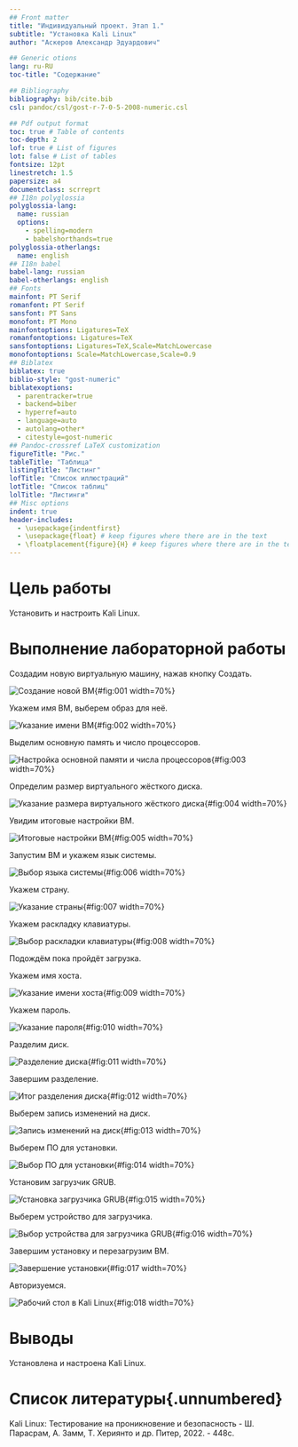```yaml
---
## Front matter
title: "Индивидуальный проект. Этап 1."
subtitle: "Установка Kali Linux"
author: "Аскеров Александр Эдуардович"

## Generic otions
lang: ru-RU
toc-title: "Содержание"

## Bibliography
bibliography: bib/cite.bib
csl: pandoc/csl/gost-r-7-0-5-2008-numeric.csl

## Pdf output format
toc: true # Table of contents
toc-depth: 2
lof: true # List of figures
lot: false # List of tables
fontsize: 12pt
linestretch: 1.5
papersize: a4
documentclass: scrreprt
## I18n polyglossia
polyglossia-lang:
  name: russian
  options:
	- spelling=modern
	- babelshorthands=true
polyglossia-otherlangs:
  name: english
## I18n babel
babel-lang: russian
babel-otherlangs: english
## Fonts
mainfont: PT Serif
romanfont: PT Serif
sansfont: PT Sans
monofont: PT Mono
mainfontoptions: Ligatures=TeX
romanfontoptions: Ligatures=TeX
sansfontoptions: Ligatures=TeX,Scale=MatchLowercase
monofontoptions: Scale=MatchLowercase,Scale=0.9
## Biblatex
biblatex: true
biblio-style: "gost-numeric"
biblatexoptions:
  - parentracker=true
  - backend=biber
  - hyperref=auto
  - language=auto
  - autolang=other*
  - citestyle=gost-numeric
## Pandoc-crossref LaTeX customization
figureTitle: "Рис."
tableTitle: "Таблица"
listingTitle: "Листинг"
lofTitle: "Список иллюстраций"
lotTitle: "Список таблиц"
lolTitle: "Листинги"
## Misc options
indent: true
header-includes:
  - \usepackage{indentfirst}
  - \usepackage{float} # keep figures where there are in the text
  - \floatplacement{figure}{H} # keep figures where there are in the text
---
```


# Цель работы

Установить и настроить Kali Linux.

# Выполнение лабораторной работы

Создадим новую виртуальную машину, нажав кнопку Создать.

![Создание новой ВМ](image/1.png){#fig:001 width=70%}

Укажем имя ВМ, выберем образ для неё.

![Указание имени ВМ](image/2.png){#fig:002 width=70%}

Выделим основную память и число процессоров.

![Настройка основной памяти и числа процессоров](image/3.png){#fig:003 width=70%}

Определим размер виртуального жёсткого диска.

![Указание размера виртуального жёсткого диска](image/4.png){#fig:004 width=70%}

Увидим итоговые настройки ВМ.

![Итоговые настройки ВМ](image/5.png){#fig:005 width=70%}

Запустим ВМ и укажем язык системы.

![Выбор языка системы](image/6.png){#fig:006 width=70%}

Укажем страну.

![Указание страны](image/7.png){#fig:007 width=70%}

Укажем раскладку клавиатуры.

![Выбор раскладки клавиатуры](image/8.png){#fig:008 width=70%}

Подождём пока пройдёт загрузка.

Укажем имя хоста.

![Указание имени хоста](image/9.png){#fig:009 width=70%}

Укажем пароль.

![Указание пароля](image/10.png){#fig:010 width=70%}

Разделим диск.

![Разделение диска](image/11.png){#fig:011 width=70%}

Завершим разделение.

![Итог разделения диска](image/12.png){#fig:012 width=70%}

Выберем запись изменений на диск.

![Запись изменений на диск](image/13.png){#fig:013 width=70%}

Выберем ПО для установки.

![Выбор ПО для установки](image/14.png){#fig:014 width=70%}

Установим загрузчик GRUB.

![Установка загрузчика GRUB](image/15.png){#fig:015 width=70%}

Выберем устройство для загрузчика.

![Выбор устройства для загрузчика GRUB](image/16.png){#fig:016 width=70%}

Завершим установку и перезагрузим ВМ.

![Завершение установки](image/17.png){#fig:017 width=70%}

Авторизуемся.

![Рабочий стол в Kali Linux](image/18.png){#fig:018 width=70%}

# Выводы

Установлена и настроена Kali Linux.

# Список литературы{.unnumbered}

Kali Linux: Тестирование на проникновение и безопасность - Ш. Парасрам, А. Замм, Т. Хериянто и др. Питер, 2022. - 448с.

